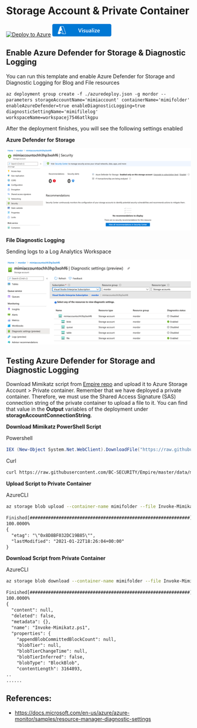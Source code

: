 # Storage Account & Private Container

[![Deploy to Azure](https://aka.ms/deploytoazurebutton)](https://portal.azure.com/#create/Microsoft.Template/uri/https%3A%2F%2Fraw.githubusercontent.com%2FOTRF%2FBlacksmith%2Fmaster%2Ftemplates%2Fazure%2FStorage-Account-Private-Container%2Fazuredeploy.json) [![Visualize](https://raw.githubusercontent.com/Azure/azure-quickstart-templates/master/1-CONTRIBUTION-GUIDE/images/visualizebutton.png)](http://armviz.io/#/?load=https%3A%2F%2Fraw.githubusercontent.com%2FOTRF%2FBlacksmith%2Fmaster%2Ftemplates%2Fazure%2FStorage-Account-Private-Container%2Fazuredeploy.json)

## Enable Azure Defender for Storage & Diagnostic Logging

You can run this template and enable Azure Defender for Storage and Diagnostic Logging for Blog and File resources

```
az deployment group create -f ./azuredeploy.json -g mordor --parameters storageAccountName='mimiaccount' containerName='mimifolder' enableAzureDefender=true enableDiagnosticLogging=true diagnosticSettingName='mimifilelog' workspaceName=workspacej7546atlkgpu
```

After the deployment finishes, you will see the following settings enabled

**Azure Defender for Storage**

![](images/AzureDefenderStorage.png)

**File Diagnostic Logging**

Sending logs to a Log Analytics Workspace

![](images/DiagnosticLogging.png)

## Testing Azure Defender for Storage and Diagnostic Logging

Download Mimikatz script from [Empire repo](https://github.com/BC-SECURITY/Empire) and upload it to Azure Storage Account > Private container. Remember that we have deployed a private container.
Therefore, we must use the Shared Access Signature (SAS) connection string of the private container to upload a file to it. You can find that value in the **Output** variables of the deployment under **storageAccountConnectionString**.

**Download Mimikatz PowerShell Script**

Powershell

```PowerShell
IEX (New-Object System.Net.WebClient).DownloadFile("https://raw.githubusercontent.com/BC-SECURITY/Empire/master/data/module_source/credentials/Invoke-Mimikatz.ps1", "C:\ProgramData\Invoke-Mimikatz.ps1")
```

Curl

```bash
curl https://raw.githubusercontent.com/BC-SECURITY/Empire/master/data/module_source/credentials/Invoke-Mimikatz.ps1 -o Invoke-Mimikatz.ps1
```

**Upload Script to Private Container**

AzureCLI

```bash
az storage blob upload --container-name mimifolder --file Invoke-Mimikatz.ps1 --name Invoke-Mimikatz.ps1 --connection-string 'DefaultEndpointsProtocol=https;AccountName=mimiaccountXXXXXXX==;EndpointSuffix=core.windows.net'
```

```
Finished[#############################################################]  100.0000%
{
  "etag": "\"0x8D8BF032DC19B85\"",
  "lastModified": "2021-01-22T18:26:04+00:00"
}
```

**Download Script from Private Container**

AzureCLI

```bash
az storage blob download --container-name mimifolder --file Invoke-Mimikatz.ps1 --name Invoke-Mimikatz.ps1 --connection-string 'DefaultEndpointsProtocol=https;AccountName=mimiaccountXXXXXXX==;EndpointSuffix=core.windows.net'
```

```
Finished[#############################################################]  100.0000%
{
  "content": null,
  "deleted": false,
  "metadata": {},
  "name": "Invoke-Mimikatz.ps1",
  "properties": {
    "appendBlobCommittedBlockCount": null,
    "blobTier": null,
    "blobTierChangeTime": null,
    "blobTierInferred": false,
    "blobType": "BlockBlob",
    "contentLength": 3164893,
..
......
```

## References:

* https://docs.microsoft.com/en-us/azure/azure-monitor/samples/resource-manager-diagnostic-settings
